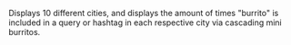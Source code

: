 Displays 10 different cities, and displays the amount of times "burrito" is included in a query or hashtag in each respective city via cascading mini burritos. 
